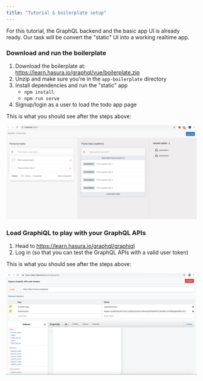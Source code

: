 ```yaml
---
title: "Tutorial & boilerplate setup"
---
```


For this tutorial, the GraphQL backend and the basic app UI is already ready.
Our task will be convert the "static" UI into a working realtime app.

### Download and run the boilerplate

<!-- FIXME: Add the zip URL here -->

1. Download the boilerplate at: https://learn.hasura.io/graphql/vue/boilerplate.zip
2. Unzip and make sure you're in the `app-boilerplate` directory
3. Install dependencies and run the "static" app
    - `npm install`
    - `npm run serve`
4. Signup/login as a user to load the todo app page

This is what you should see after the steps above:

![Boilerplate after login](./assets/boilerplate-after-login.png)

### Load GraphiQL to play with your GraphQL APIs

1. Head to https://learn.hasura.io/graphql/graphiql
2. Log in (so that you can test the GraphQL APIs with a valid user token)

This is what you should see after the steps above:

![GraphiQL after login](./assets/graphiql-after-login.png)
